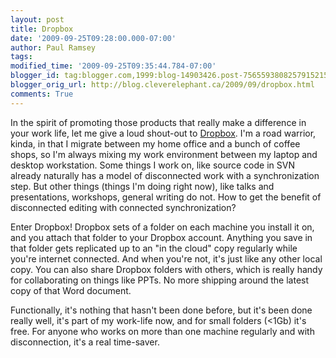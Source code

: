 ```yaml
---
layout: post
title: Dropbox
date: '2009-09-25T09:28:00.000-07:00'
author: Paul Ramsey
tags: 
modified_time: '2009-09-25T09:35:44.784-07:00'
blogger_id: tag:blogger.com,1999:blog-14903426.post-7565593808257915215
blogger_orig_url: http://blog.cleverelephant.ca/2009/09/dropbox.html
comments: True
---
```


In the spirit of promoting those products that really make a difference in your work life, let me give a loud shout-out to [Dropbox](https://www.getdropbox.com/). I'm a road warrior, kinda, in that I migrate between my home office and a bunch of coffee shops, so I'm always mixing my work environment between my laptop and desktop workstation. Some things I work on, like source code in SVN already naturally has a model of disconnected work with a synchronization step. But other things (things I'm doing right now), like talks and presentations, workshops, general writing do not. How to get the benefit of disconnected editing with connected synchronization?

Enter Dropbox! Dropbox sets of a folder on each machine you install it on, and you attach that folder to your Dropbox account. Anything you save in that folder gets replicated up to an "in the cloud" copy regularly while you're internet connected. And when you're not, it's just like any other local copy. You can also share Dropbox folders with others, which is really handy for collaborating on things like PPTs. No more shipping around the latest copy of that Word document.

Functionally, it's nothing that hasn't been done before, but it's been done really well, it's part of my work-life now, and for small folders (<1Gb) it's free. For anyone who works on more than one machine regularly and with disconnection, it's a real time-saver.


